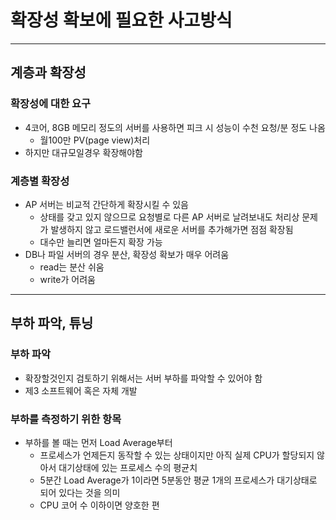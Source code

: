 # 확장성 확보에 필요한 사고방식

-----------

## 계층과 확장성

### 확장성에 대한 요구

- 4코어, 8GB 메모리 정도의 서버를 사용하면 피크 시 성능이 수천 요청/분 정도 나옴
  - 월100만 PV(page view)처리
- 하지만 대규모일경우 확장해야함

### 계층별 확장성

- AP 서버는 비교적 간단하게 확장시킬 수 있음
  - 상태를 갖고 있지 않으므로 요청별로 다른 AP 서버로 날려보내도 처리상 문제가 발생하지 않고
  로드밸런서에 새로운 서버를 추가해가면 점점 확장됨
  - 대수만 늘리면 얼마든지 확장 가능
- DB나 파일 서버의 경우 분산, 확장성 확보가 매우 어려움
  - read는 분산 쉬움
  - write가 어려움

----------

## 부하 파악, 튜닝

### 부하 파악

- 확장할것인지 검토하기 위해서는 서버 부하를 파악할 수 있어야 함
- 제3 소프트웨어 혹은 자체 개발

### 부하를 측정하기 위한 항목

- 부하를 볼 때는 먼저 Load Average부터
  - 프로세스가 언제든지 동작할 수 있는 상태이지만 아직 실제 CPU가 할당되지 않아서 대기상태에 있는 프로세스 수의 평균치
  - 5분간 Load Average가 1이라면 5분동안 평균 1개의 프로세스가 대기상태로 되어 있다는 것을 의미
  - CPU 코어 수 이하이면 양호한 편
